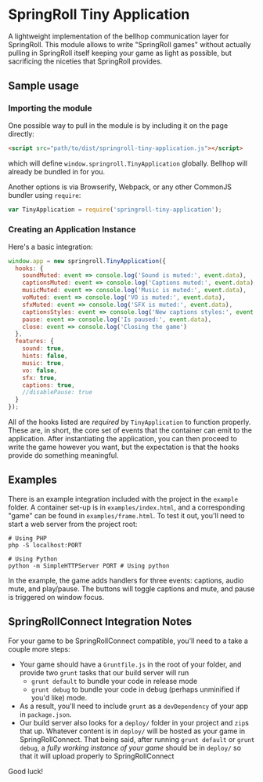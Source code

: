 # SpringRoll Tiny Application
A lightweight implementation of the bellhop communication layer for SpringRoll.
This module allows to write "SpringRoll games" without actually pulling in SpringRoll itself keeping your game as light as possible, but sacrificing the niceties that SpringRoll provides.

## Sample usage
### Importing the module
One possible way to pull in the module is by including it on the page directly:
```html
<script src="path/to/dist/springroll-tiny-application.js"></script>
```
which will define `window.springroll.TinyApplication` globally. Bellhop will already be bundled in for you.

Another options is via Browserify, Webpack, or any other CommonJS bundler using `require`:
```javascript
var TinyApplication = require('springroll-tiny-application');
```

### Creating an Application Instance
Here's a basic integration:
```javascript
window.app = new springroll.TinyApplication({
  hooks: {
    soundMuted: event => console.log('Sound is muted:', event.data),
    captionsMuted: event => console.log('Captions muted:', event.data),
    musicMuted: event => console.log('Music is muted:', event.data),
    voMuted: event => console.log('VO is muted:', event.data),
    sfxMuted: event => console.log('SFX is muted:', event.data),
    captionsStyles: event => console.log('New captions styles:', event.data),
    pause: event => console.log('Is paused:', event.data),
    close: event => console.log('Closing the game')
  },
  features: {
    sound: true,
    hints: false,
    music: true,
    vo: false,
    sfx: true,
    captions: true,
    //disablePause: true
  }
});
```

All of the hooks listed are _required_ by `TinyApplication` to function properly.
These are, in short, the core set of events that the container can emit to the application.
After instantiating the application, you can then proceed to write the game however you want, but the expectation is that the hooks provide do something meaningful.

## Examples
There is an example integration included with the project in the `example` folder. A container set-up is in
`examples/index.html`, and a corresponding "game" can be found in `examples/frame.html`. To test it out, you'll need to
start a web server from the project root:

```
# Using PHP
php -S localhost:PORT

# Using Python
python -m SimpleHTTPServer PORT # Using python
```

In the example, the game adds handlers for three events: captions, audio mute, and play/pause. The buttons will toggle
captions and mute, and pause is triggered on window focus.

## SpringRollConnect Integration Notes
For your game to be SpringRollConnect compatible, you'll need to a take a couple more steps:
- Your game should have a `Gruntfile.js` in the root of your folder, and provide two `grunt` tasks that our build server will run
  - `grunt default` to bundle your code in release mode
  - `grunt debug` to bundle your code in debug (perhaps unminified if you'd like) mode.
- As a result, you'll need to include `grunt` as a `devDependency` of your app in `package.json`.
- Our build server also looks for a `deploy/` folder in your project and `zip`s that up. Whatever content is in
  `deploy/` will be hosted as your game in SpringRollConnect. That being said, after running `grunt default` or
  `grunt debug`, a _fully working instance of your game_ should be in `deploy/` so that it will upload properly to
  SpringRollConnect

Good luck!
